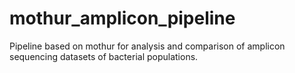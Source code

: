# mothur_amplicon_pipeline
Pipeline based on mothur for analysis and comparison of amplicon sequencing datasets of bacterial populations. 
